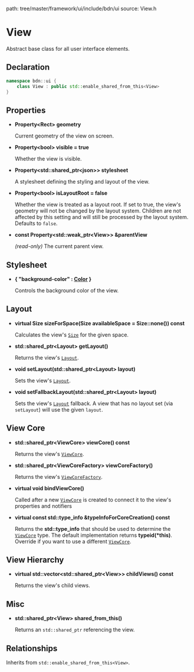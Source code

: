 path: tree/master/framework/ui/include/bdn/ui
source: View.h

# View

Abstract base class for all user interface elements.

## Declaration

```C++
namespace bdn::ui {
	class View : public std::enable_shared_from_this<View>
}
```

## Properties

* **Property<Rect\> geometry**

	Current geometry of the view on screen.

* **Property<bool\> visible = true**

	Whether the view is visible.

* **Property<std::shared_ptr<json\>\> stylesheet**

	A stylesheet defining the styling and layout of the view. 

* **Property<bool\> isLayoutRoot = false**

	Whether the view is treated as a layout root. If set to true, the view's geometry will not be changed by the layout system. Children are not affected by this setting and will still be processed by the layout system. Defaults to `false`.

* **const Property<std::weak_ptr<View\>\> &parentView**

	*(read-only)* The current parent view.

## Stylesheet

* **{ "background-color" : [Color](../foundation/color.md) }**

	Controls the background color of the view.

## Layout

* **virtual Size sizeForSpace(Size availableSpace = Size::none()) const**

	Calculates the view's [`Size`](../foundation/size.md) for the given space.

* **std::shared_ptr<Layout\> getLayout()**

	Returns the view's [`Layout`](layout.md).

* **void setLayout(std::shared_ptr<Layout\> layout)**

	Sets the view's [`Layout`](layout.md).

* **void setFallbackLayout(std::shared_ptr<Layout\> layout)**

	Sets the view's [`Layout`](layout.md) fallback.	A view that has no layout set (via `setLayout`) will use the given `layout`. 

## View Core

* **std::shared_ptr<ViewCore\> viewCore() const**

	Returns the view's [`ViewCore`](view_core.md).

* **std::shared_ptr<ViewCoreFactory\> viewCoreFactory()**

	Returns the view's [`ViewCoreFactory`](view_core_factory.md).

* **virtual void bindViewCore()**

	Called after a new [`ViewCore`](view_core.md) is created to connect it to the view's properties and notifiers

* **virtual const std::type_info &typeInfoForCoreCreation() const**

	Returns the **std::type_info** that should be used to determine the [`ViewCore`](view_core.md) type.
	The default implementation returns **typeid(\*this)**. Override if you want to use a different [`ViewCore`](view_core.md).

## View Hierarchy

* **virtual std::vector<std::shared_ptr<View\>\> childViews() const**

	Returns the view's child views.

## Misc

* **std::shared_ptr<View\> shared_from_this()**

	Returns an `std::shared_ptr` referencing the view.

## Relationships

Inherits from `std::enable_shared_from_this<View>`.
